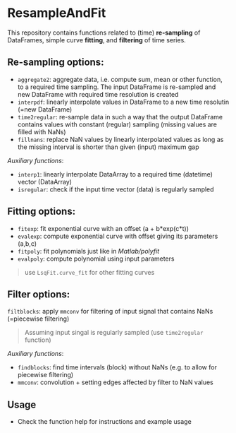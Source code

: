 ResampleAndFit
============
This repository contains functions related to (time) **re-sampling** of DataFrames, simple curve **fitting**, and **filtering** of time series.

## Re-sampling options:
* `aggregate2`: aggregate data, i.e. compute sum, mean or other function, to a required time sampling. The input DataFrame is re-sampled and new DataFrame with required time resolution is created  
* `interpdf`: linearly interpolate values in DataFrame to a new time resolutin (=new DataFrame)
* `time2regular`: re-sample data in such a way that the output DataFrame contains values with constant (regular) sampling (missing values are filled with NaNs)  
* `fillnans`: replace NaN values by linearly interpolated values as long as the missing interval is shorter than given (input) maximum gap

_Auxiliary functions_:  
* `interp1`: linearly interpolate DataArray to a required time (datetime) vector (DataArray)
* `isregular`: check if the input time vector (data) is regularly sampled

## Fitting options:
* `fitexp`: fit exponential curve with an offset (a + b\*exp(c\*t))
* `evalexp`: compute exponential curve with offset giving its parameters (a,b,c)
* `fitpoly`: fit polynomials just like in _Matlab/polyfit_
* `evalpoly`: compute polynomial using input parameters
> use `LsqFit.curve_fit` for other fitting curves

## Filter options:
`filtblocks`: apply `mmconv` for filtering of input signal that contains NaNs (=piecewise filtering)  
> Assuming input singal is regularly sampled (use `time2regular` function)

_Auxiliary functions_:  
* `findblocks`: find time intervals (block) without NaNs (e.g. to allow for piecewise filtering)
* `mmconv`: convolution + setting edges affected by filter to NaN values

## Usage
* Check the function help for instructions and example usage
